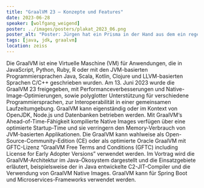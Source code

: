 ```yaml
---
title: "GraalVM 23 – Konzepte und Features"
date: 2023-06-28
speaker: [wolfgang_weigend]
poster: ../images/posters/plakat_2023_06.png
poster_alt: "Poster: Jürgen hat ein Prisma in der Hand aus dem ein regenbogenfarbener Lichtstrahl ausdringt. Er schaut erstaunt auf das Prisma."
tags: [java, jdk, graalvm]
location: zeiss
---
```


Die GraalVM ist eine Virtuelle Maschine (VM) für Anwendungen, die in JavaScript, Python, Ruby, R oder mit den JVM-basierten Programmiersprachen Java, Scala, Kotlin, Clojure und LLVM-basierten Sprachen C/C++ geschrieben wurden. Am 13. Juni 2023 wurde die GraalVM 23 freigegeben, mit Performanceverbesserungen und Native-Image-Optimierungen, sowie polyglotter Unterstützung für verschiedene Programmiersprachen, zur Interoperabilität in einer gemeinsamen Laufzeitumgebung. GraalVM kann eigenständig oder im Kontext von OpenJDK, Node.js und Datenbanken betrieben werden. Mit GraalVM‘s Ahead-of-Time-Fähigkeit kompilierte Native Images verfügen über eine optimierte Startup-Time und sie verringern den Memory-Verbrauch von JVM-basierten Applikationen. Die GraalVM kann wahlweise als Open-Source-Community-Edition (CE) oder als optimierte Oracle GraalVM mit GFTC-Lizenz “GraalVM Free Terms and Conditions (GFTC) including License for Early Adopter Versions” verwendet werden. Im Vortrag wird die GraalVM-Architektur im Java-Ökosystem dargestellt und die Einsatzgebiete erläutert, beispielsweise der in Java entwickelte C2-JIT-Compiler und die Verwendung von GraalVM Native Images. GraalVM kann für Spring Boot und Microservices-Frameworks verwendet werden.

